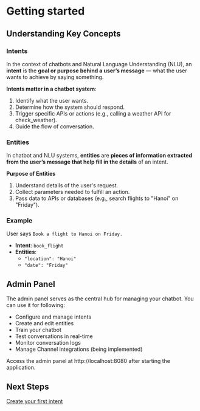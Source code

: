 # Getting started
## Understanding Key Concepts
### Intents
In the context of chatbots and Natural Language Understanding (NLU), an **intent** is the **goal or purpose behind a user’s message** — what the user wants to achieve by saying something.

**Intents matter in a chatbot system**:
1. Identify what the user wants.
2. Determine how the system should respond.
3. Trigger specific APIs or actions (e.g., calling a weather API for check_weather).
4. Guide the flow of conversation.

### Entities
In chatbot and NLU systems, **entities** are **pieces of information extracted from the user’s message that help fill in the details** of an intent.

**Purpose of Entities**
1. Understand details of the user's request.
2. Collect parameters needed to fulfill an action.
3. Pass data to APIs or databases (e.g., search flights to "Hanoi" on "Friday").

### Example
User says `Book a flight to Hanoi on Friday.`
- **Intent**: `book_flight`
- **Entities**:
    - `"location": "Hanoi"`
    - `"date": "Friday"`

## Admin Panel
The admin panel serves as the central hub for managing your chatbot. You can use it for following:
* Configure and manage intents
* Create and edit entities
* Train your chatbot
* Test conversations in real-time
* Monitor conversation logs
* Manage Channel integrations (being implemented)

Access the admin panel at http://localhost:8080 after starting the application.

## Next Steps
[Create your first intent](https://github.com/trungryeh25/ai-chatbot/blob/master/docs/03-creating-order-status-check.md)